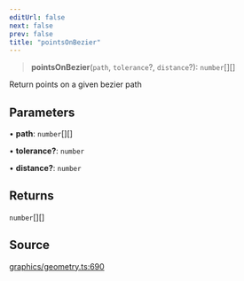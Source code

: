 ```yaml
---
editUrl: false
next: false
prev: false
title: "pointsOnBezier"
---
```


> **pointsOnBezier**(`path`, `tolerance`?, `distance`?): `number`[][]

Return points on a given bezier path

## Parameters

• **path**: `number`[][]

• **tolerance?**: `number`

• **distance?**: `number`

## Returns

`number`[][]

## Source

[graphics/geometry.ts:690](https://github.com/dgmjs/dgmjs/blob/c296d113d513e412f08f9016159ca40d11e704cd/packages/core/src/graphics/geometry.ts#L690)

